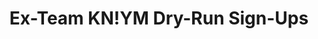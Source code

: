 ---
title: Ex-Team KN!YM Dry-Run Sign-Ups
redirect_to: https://docs.google.com/spreadsheets/d/1Smhr887C8eYhGsw7_o_AR9ZvSJwtOV-y/edit?usp=sharing&ouid=113196462075070285806&rtpof=true&sd=true
redirect_from: 
  - /KNYMDryRunSignup
  - /knymdryrunsignup
---